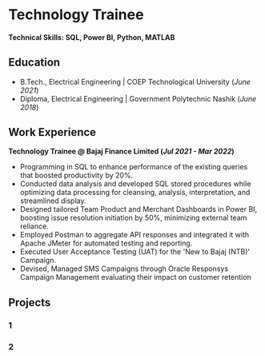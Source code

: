 # Technology Trainee

#### Technical Skills: SQL, Power BI, Python, MATLAB

## Education
- B.Tech., Electrical Engineering | COEP Technological University (_June 2021_)								       		
- Diploma, Electrical Engineering	| Government Polytechnic Nashik (_June 2018_)	 			        		

## Work Experience
**Technology Trainee @ Bajaj Finance Limited (_Jul 2021 - Mar 2022_)**
- Programming in SQL to enhance performance of the existing queries that boosted productivity by 20%.
- Conducted data analysis and developed SQL stored procedures while optimizing data processing for cleansing, analysis, interpretation, and streamlined display.
- Designed tailored Team Product and Merchant Dashboards in Power BI, boosting issue resolution initiation by 50%, minimizing external team reliance.
- Employed Postman to aggregate API responses and integrated it with Apache JMeter for automated testing and reporting.
- Executed User Acceptance Testing (UAT) for the 'New to Bajaj (NTB)' Campaign.
- Devised, Managed SMS Campaigns through Oracle Responsys Campaign Management evaluating their impact on customer retention

## Projects
### 1
### 2
